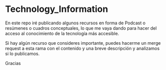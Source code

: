 # Technology_Information
En este repo iré publicando algunos recursos en forma de Podcast o resúmenes o cuadros conceptuales, lo que me vaya dando para hacer del acceso al conocimiento de la tecnología más accesible.

Si hay algún recurso que consideres importante, puedes hacerme un merge request a esta rama con el contenido y una breve descripción y analizamos si lo publicamos.

Gracias
